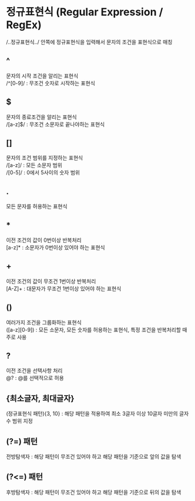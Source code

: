 # 정규표현식 (Regular Expression / RegEx)

/..정규표현식../ 안쪽에 정규표현식을 입력해서 문자의 조건을 표현식으로 매칭

## ^

문자의 시작 조건을 알리는 표현식  
/^[0-9]/ : 무조건 숫자로 시작하는 표현식

## $

문자의 종료조건을 알리는 표현식  
/[a-z]$/ : 무조건 소문자로 끝나야하는 표현식

## []

문자의 조건 범위를 지정하는 표현식  
/[a-z]/ : 모든 소문자 범위  
/[0-5]/ : 0에서 5사이의 숫자 범위

## .

모든 문자를 허용하는 표현식

## \*

이전 조건의 값이 0번이상 반복처리  
[a-z]\* : 소문자가 0번이상 있어야 하는 표현식

## +

이전 조건의 값이 무조건 1번이상 반복처리  
[A-Z]+ : 대문자가 무조건 1번이상 있어야 하는 표현식

## ()

여러가지 조건을 그룹화하는 표현식  
([a-z][0-9]) : 모든 소문자, 모든 숫자를 허용하는 표현식, 특정 조건을 반복처리할 때 주로 사용

## ?

이전 조건을 선택사항 처리  
@? : @를 선택적으로 허용

## {최소글자, 최대글자}

(정규표현식 패턴){3, 10} : 해당 패턴을 적용하여 최소 3글자 이상 10글자 미만의 글자수 범위 지정

## (?=) 패턴

전방탐색자 : 해당 패턴이 무조건 있어야 하고 해당 패턴을 기준으로 앞의 값을 탐색

## (?<=) 패턴

후방탐색자 : 해당 패턴이 무조건 있어야 하고 해당 패턴을 기준으로 뒤의 값을 탐색
